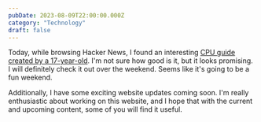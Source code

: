 ```yaml
---
pubDate: 2023-08-09T22:00:00.000Z
category: "Technology"
draft: false
---
```


Today, while browsing Hacker News, I found an interesting [CPU guide created by a 17-year-old](https://github.com/hackclub/putting-the-you-in-cpu). I'm not sure how good is it, but it looks promising. I will definitely check it out over the weekend. Seems like it's going to be a fun weekend.

Additionally, I have some exciting website updates coming soon. I'm really enthusiastic about working on this website, and I hope that with the current and upcoming content, some of you will find it useful.
